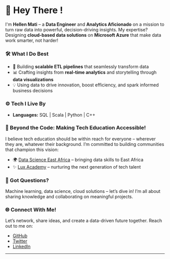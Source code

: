 
# 👋 Hey There !

I'm **Hellen Mati** – a **Data Engineer** and **Analytics Aficionado** on a mission to turn raw data into powerful, decision-driving insights. My expertise? Designing **cloud-based data solutions** on **Microsoft Azure** that make data work smarter, not harder!

### 🛠 What I Do Best
- 🔄 Building **scalable ETL pipelines** that seamlessly transform data
- 📊 Crafting insights from **real-time analytics** and storytelling through **data visualizations**
- 💡 Using data to drive innovation, boost efficiency, and spark informed business decisions

### ⚙️ Tech I Live By
- **Languages:** SQL | Scala | Python | C++

### 🌟 Beyond the Code: Making Tech Education Accessible!
I believe tech education should be within reach for everyone – wherever they are, whatever their background. I’m committed to building communities that champion this vision:
- 🌍 [Data Science East Africa](https://x.com/DSEAfrica) – bringing data skills to East Africa
- ✨ [Lux Academy](https://x.com/lux_academy) – nurturing the next generation of tech talent

### 🤔 Got Questions?
Machine learning, data science, cloud solutions – let’s dive in! I’m all about sharing knowledge and collaborating on meaningful projects.

### 🌐 Connect With Me!
Let’s network, share ideas, and create a data-driven future together. Reach out to me on:
- [GitHub](README.md)  
- [Twitter](https://x.com/MissMati_)  
- [LinkedIn](https://www.linkedin.com/in/hellen-mati-7b476613b/)

---
